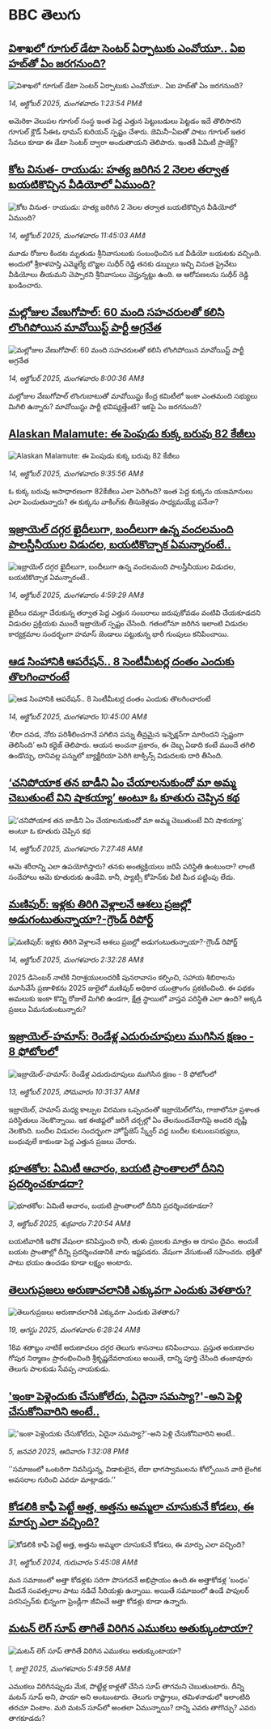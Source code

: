 # BBC తెలుగు## [విశాఖలో గూగుల్ డేటా సెంటర్ ఏర్పాటుకు ఎంవోయూ.. ఏఐ హబ్‌తో ఏం జరగనుంది?](https://www.bbc.com/telugu/articles/cj6ne28z2z8o?at_medium=RSS&at_campaign=rss?at_campaign=githubrss)![విశాఖలో గూగుల్ డేటా సెంటర్ ఏర్పాటుకు ఎంవోయూ.. ఏఐ హబ్‌తో ఏం జరగనుంది?](https://ichef.bbci.co.uk/ace/ws/240/cpsprodpb/bfc5/live/85be7520-a8f9-11f0-b741-177e3e2c2fc7.jpg)_14, అక్టోబర్ 2025, మంగళవారం 1:23:54 PMకి_అమెరికా వెలుపల గూగుల్‌ సంస్థ ఇంత పెద్ద ఎత్తున పెట్టుబడులు పెట్టడం ఇదే తొలిసారని గూగుల్‌ క్లౌడ్‌ సీఈఓ థామస్‌ కురియన్‌ స్పష్టం చేశారు. జెమినీ–ఏఐతో పాటు గూగుల్‌ ఇతర సేవలు కూడా ఈ డేటా సెంటర్‌ ద్వారా అందుతాయని తెలిపారు. ఇంతకీ ఏమిటీ ప్రాజెక్ట్?## [కోట వినుత- రాయుడు: హత్య జరిగిన 2 నెలల తర్వాత బయటికొచ్చిన వీడియోలో ఏముంది?](https://www.bbc.com/telugu/articles/c8eyre7xnk4o?at_medium=RSS&at_campaign=rss?at_campaign=githubrss)![కోట వినుత- రాయుడు: హత్య జరిగిన 2 నెలల తర్వాత బయటికొచ్చిన వీడియోలో ఏముంది?](https://ichef.bbci.co.uk/ace/ws/240/cpsprodpb/c9cb/live/4e45fe40-a8f1-11f0-b741-177e3e2c2fc7.jpg)_14, అక్టోబర్ 2025, మంగళవారం 11:45:03 AMకి_మూడు రోజుల కిందట మృతుడు శ్రీనివాసులుకు సంబంధించిన ఒక వీడియో బయటకు వచ్చింది. అందులో శ్రీకాళహస్తి ఎమ్మెల్యే బొజ్జల సుధీర్ రెడ్డి తనకు డబ్బులు ఇచ్చి వినుత ప్రైవేటు వీడియోలు తీయమని చెప్పారని శ్రీనివాసులు చెప్తున్నట్టు ఉంది. ఆ ఆరోపణలను సుధీర్ రెడ్డి ఖండించారు.## [మల్లోజుల వేణుగోపాల్: 60 మంది సహచరులతో కలిసి లొంగిపోయిన మావోయిస్ట్ పార్టీ అగ్రనేత ](https://www.bbc.com/telugu/articles/cy7e6l5j71lo?at_medium=RSS&at_campaign=rss?at_campaign=githubrss)![మల్లోజుల వేణుగోపాల్: 60 మంది సహచరులతో కలిసి లొంగిపోయిన మావోయిస్ట్ పార్టీ అగ్రనేత ](https://ichef.bbci.co.uk/ace/ws/240/cpsprodpb/0e32/live/6130cf80-a8d3-11f0-92db-77261a15b9d2.jpg)_14, అక్టోబర్ 2025, మంగళవారం 8:00:36 AMకి_మల్లోజుల వేణుగోపాల్ లొంగుబాటుతో మావోయిస్టు కేంద్ర కమిటీలో ఇంకా ఎంతమంది సభ్యులు మిగిలి ఉన్నారు? మావోయిస్టు పార్టీ భవిష్యత్తేంటి? ఇకపై ఏం జరగనుంది?## [Alaskan Malamute: ఈ పెంపుడు కుక్క బరువు 82 కేజీలు](https://www.bbc.com/telugu/articles/clyg8lgprnlo?at_medium=RSS&at_campaign=rss?at_campaign=githubrss)![Alaskan Malamute: ఈ పెంపుడు కుక్క బరువు 82 కేజీలు](https://ichef.bbci.co.uk/ace/ws/240/cpsprodpb/f47d/live/106c8fb0-a8c1-11f0-95b9-c551726913bb.jpg)_14, అక్టోబర్ 2025, మంగళవారం 9:35:56 AMకి_ఓ కుక్క బరువు అసాధారణంగా 82కేజీలు ఎలా పెరిగింది? ఇంత పెద్ద కుక్కను యజమానులు ఎలా పెంచుతున్నారు? ఈ కుక్కను వాకింగ్‌కు తీసుకెళ్లడం సాధ్యమయ్యే పనేనా?## [ఇజ్రాయెల్ దగ్గర ఖైదీలుగా, బందీలుగా ఉన్న వందలమంది పాలస్తీనీయుల విడుదల, బయటికొచ్చాక ఏమన్నారంటే..](https://www.bbc.com/telugu/articles/cx2d9w2zqw6o?at_medium=RSS&at_campaign=rss?at_campaign=githubrss)![ఇజ్రాయెల్ దగ్గర ఖైదీలుగా, బందీలుగా ఉన్న వందలమంది పాలస్తీనీయుల విడుదల, బయటికొచ్చాక ఏమన్నారంటే..](https://ichef.bbci.co.uk/ace/standard/240/cpsprodpb/6332/live/dbcd9740-a8bb-11f0-b741-177e3e2c2fc7.jpg)_14, అక్టోబర్ 2025, మంగళవారం 4:59:29 AMకి_ఖైదీలు రమల్లా చేరుకున్న తర్వాత పెద్ద ఎత్తున సంబరాలు జరుపుకోవడం వంటివి చేయకూడదని విడుదల ప్రక్రియకు ముందే ఇజ్రాయెల్ స్పష్టం చేసింది. గతంలోనూ జరిగిన ఇలాంటి విడుదల కార్యక్రమాల సందర్భంగా హమాస్ జెండాలు పట్టుకున్న భారీ గుంపులు కనిపించాయి.## [ఆడ సింహానికి ఆపరేషన్.. 8 సెంటీమీటర్ల దంతం ఎందుకు తొలగించారంటే](https://www.bbc.com/telugu/articles/c9q1g9lrw78o?at_medium=RSS&at_campaign=rss?at_campaign=githubrss)![ఆడ సింహానికి ఆపరేషన్.. 8 సెంటీమీటర్ల దంతం ఎందుకు తొలగించారంటే](https://ichef.bbci.co.uk/ace/ws/240/cpsprodpb/ed4d/live/c36e11d0-a8ab-11f0-bfcf-b57730693e69.jpg)_14, అక్టోబర్ 2025, మంగళవారం 10:45:00 AMకి_‘లీరా దవడ, నోరు పరిశీలించగానే పగిలిన పన్ను తీవ్రమైన ఇన్ఫెక్షన్‌గా మారిందని స్పష్టంగా తెలిసింది’ అని కర్టెజ్ తెలిపారు. 
ఆయన అంచనా ప్రకారం, ఈ దెబ్బ ఏడాది కంటే ముందే తగిలి ఉండొచ్చు, దానివల్ల పన్నులో బ్యాక్టీరియా పెరిగి టాక్సిన్స్ విడుదలకు దారి తీసింది.## [‘చనిపోయాక తన బాడీని ఏం చేయాలనుకుందో మా అమ్మ చెబుతుంటే విని షాకయ్యా’ అంటూ ఓ కూతురు చెప్పిన కథ ](https://www.bbc.com/telugu/articles/cwy74rvx2njo?at_medium=RSS&at_campaign=rss?at_campaign=githubrss)![‘చనిపోయాక తన బాడీని ఏం చేయాలనుకుందో మా అమ్మ చెబుతుంటే విని షాకయ్యా’ అంటూ ఓ కూతురు చెప్పిన కథ ](https://ichef.bbci.co.uk/ace/ws/240/cpsprodpb/daba/live/db905970-a8b6-11f0-8a32-a51f1301d5b3.jpg)_14, అక్టోబర్ 2025, మంగళవారం 7:27:48 AMకి_ఆమె శరీరాన్ని ఎలా ఉపయోగిస్తారు? తనకు అంత్యక్రియలు జరిపే పరిస్థితి ఉంటుందా? లాంటి సందేహాలు ఆమె కూతురుకు ఉండేవి. కానీ, ప్యాట్సీ కోహెన్‌కు వీటి మీద పట్టింపు లేదు.## [మణిపుర్: ఇళ్లకు తిరిగి వెళ్లాలనే ఆశలు ప్రజల్లో అడుగంటుతున్నాయా?-గ్రౌండ్ రిపోర్ట్  ](https://www.bbc.com/telugu/articles/ce3k8z549zpo?at_medium=RSS&at_campaign=rss?at_campaign=githubrss)![మణిపుర్: ఇళ్లకు తిరిగి వెళ్లాలనే ఆశలు ప్రజల్లో అడుగంటుతున్నాయా?-గ్రౌండ్ రిపోర్ట్  ](https://ichef.bbci.co.uk/ace/standard/240/cpsprodpb/d0ca/live/9e4a7120-a8ae-11f0-928c-71dbb8619e94.jpg)_14, అక్టోబర్ 2025, మంగళవారం 2:32:28 AMకి_2025 డిసెంబర్ నాటికి నిరాశ్రయులందరికీ పునరావాసం కల్పించి, సహాయ శిబిరాలను మూసివేసే ప్రణాళికను 2025 జులైలో మణిపుర్ అధికార యంత్రాంగం ప్రకటించింది.
ఈ పథకం అమలుకు ఇంకా కొన్ని రోజులే మిగిలి ఉండగా, క్షేత్ర స్థాయిలో వాస్తవ పరిస్థితి ఎలా ఉంది? అక్కడి ప్రజలు ఏమనుకుంటున్నారు?## [ఇజ్రాయెల్-హమాస్: రెండేళ్ల ఎదురుచూపులు ముగిసిన క్షణం - 8 ఫోటోలలో](https://www.bbc.com/telugu/articles/cvg75q23612o?at_medium=RSS&at_campaign=rss?at_campaign=githubrss)![ఇజ్రాయెల్-హమాస్: రెండేళ్ల ఎదురుచూపులు ముగిసిన క్షణం - 8 ఫోటోలలో](https://ichef.bbci.co.uk/ace/ws/240/cpsprodpb/75c1/live/de361360-a819-11f0-9576-0329712b1c74.jpg)_13, అక్టోబర్ 2025, సోమవారం 10:31:37 AMకి_ఇజ్రాయెల్, హమాస్ మధ్య కాల్పుల విరమణ ఒప్పందంతో ఇజ్రాయెల్‌లోను, గాజాలోనూ ప్రశాంత పరిస్థితులు నెలకొన్నాయి. ఇక ఈజిప్టలో జరిగే చర్చల్లో ఏం తేలనుందనేదానిపై అందరి దృష్టీ నెలకొంది. బందీల విడుదల సందర్భంగా హోస్టేజెస్ స్క్వేర్ వద్ద బందీల కుటుంబసభ్యులు, బంధువులే కాకుండా పెద్ద ఎత్తున ప్రజలు చేరారు.## [భూతకోల: ఏమిటీ ఆచారం, బయటి ప్రాంతాలలో దీనిని ప్రదర్శించకూడదా?](https://www.bbc.com/telugu/articles/cr5qjnvzg7no?at_medium=RSS&at_campaign=rss?at_campaign=githubrss)![భూతకోల: ఏమిటీ ఆచారం, బయటి ప్రాంతాలలో దీనిని ప్రదర్శించకూడదా?](https://ichef.bbci.co.uk/ace/ws/240/cpsprodpb/c56a/live/c8838e90-9f8f-11f0-b741-177e3e2c2fc7.jpg)_3, అక్టోబర్ 2025, శుక్రవారం 7:20:54 AMకి_బయటివారికి ఇదొక వేషంలా కనిపిస్తుంది కానీ, తుళు ప్రజలకు మాత్రం ఆ రూపం దైవం. అందుకే బయట ప్రాంతాల్లో దీన్ని ప్రదర్శించడానికి వారు ఇష్టపడరు. వేషంగా వేసుకుంటే సహించరు. భక్తితో పాటు భయం ఉంచడం కూడా లక్ష్యం అంటారు.## [తెలుగుప్రజలు అరుణాచలానికి ఎక్కువగా ఎందుకు వెళతారు?](https://www.bbc.com/telugu/articles/c8jp32zrzxpo?at_medium=RSS&at_campaign=rss?at_campaign=githubrss)![తెలుగుప్రజలు అరుణాచలానికి ఎక్కువగా ఎందుకు వెళతారు?](https://ichef.bbci.co.uk/ace/ws/240/cpsprodpb/cf2d/live/01932bf0-7d85-11f0-98a0-956f61945264.jpg)_19, ఆగస్టు 2025, మంగళవారం 6:28:24 AMకి_18వ శతాబ్దం నాటికే అరుణాచలం దగ్గర తెలుగు శాసనాలు కనిపించాయి. ప్రస్తుత అరుణాచల గోపుర నిర్మాణం ప్రారంభించింది శ్రీకృష్ణదేవరాయలు అయితే, దాన్ని పూర్తి చేసింది తంజావూరు తెలుగు పాలకుడు సేవప్ప నాయకుడు.## ['ఇంకా పెళ్లెందుకు చేసుకోలేదు, ఏదైనా సమస్యా?'-అని పెళ్లి చేసుకోనివారిని అంటే..](https://www.bbc.com/telugu/articles/cgq1w3lz7yyo?at_medium=RSS&at_campaign=rss?at_campaign=githubrss)!['ఇంకా పెళ్లెందుకు చేసుకోలేదు, ఏదైనా సమస్యా?'-అని పెళ్లి చేసుకోనివారిని అంటే..](https://ichef.bbci.co.uk/ace/ws/240/cpsprodpb/f6de/live/72c94a60-cb3e-11ef-87df-d575b9a434a4.jpg)_5, జనవరి 2025, ఆదివారం 1:32:08 PMకి_''సమాజంలో ఒంటరిగా నివసిస్తున్న, విడాకులైన, లేదా భాగస్వాములను కోల్పోయిన వారి లైంగిక అవసరాల గురించి ఎవరూ మాట్లాడరు.''## [కోడలికి కాఫీ పెట్టే అత్త, అత్తను అమ్మలా చూసుకునే కోడలు, ఈ మార్పు ఎలా వచ్చింది?](https://www.bbc.com/telugu/articles/c1l41zl8el2o?at_medium=RSS&at_campaign=rss?at_campaign=githubrss)![కోడలికి కాఫీ పెట్టే అత్త, అత్తను అమ్మలా చూసుకునే కోడలు, ఈ మార్పు ఎలా వచ్చింది?](https://ichef.bbci.co.uk/ace/ws/240/cpsprodpb/2b61/live/9176a6d0-8b0e-11ef-a81b-b1eda9741da3.jpg)_31, అక్టోబర్ 2024, గురువారం 5:45:08 AMకి_మన సమాజంలో అత్తా కోడళ్లకు సరిగా పొసగదనే అభిప్రాయం ఉంది.ఈ అత్తాకోడళ్ల ‘బంధం’ మీదనే సంవత్సరాల పాటు నడిచే సీరియళ్లు ఉన్నాయి. అయితే సమాజంలో ఉండే పాపులర్ పరసెప్సన్‌కు భిన్నంగా ఫ్రెండ్లీగా జీవించే అత్తా కోడళ్లు కూడా ఉన్నారు.## [మటన్ లెగ్ సూప్ తాగితే విరిగిన ఎముకలు అతుక్కుంటాయా?](https://www.bbc.com/telugu/articles/c0l4g92j8kzo?at_medium=RSS&at_campaign=rss?at_campaign=githubrss)![మటన్ లెగ్ సూప్ తాగితే విరిగిన ఎముకలు అతుక్కుంటాయా?](https://ichef.bbci.co.uk/ace/ws/240/cpsprodpb/b31e/live/cce532c0-6d41-11f0-9462-bb509dc78127.jpg)_1, జులై 2025, మంగళవారం 5:49:58 AMకి_ఎముకలు విరిగినప్పుడు మేక, పొట్టేళ్ల కాళ్లతో చేసిన సూప్ తాగమని చెబుతుంటారు. దీన్ని మటన్ సూప్ అని, పాయా అని అంటుంటారు. తెలుగు రాష్ట్రాలు, తమిళనాడులో ఇలాంటిది తరచూ వింటాం. మరి మటన్ సూప్‌లో అంతలా ఏమున్నాయి? దాన్ని ఎవరు తాగొచ్చు? ఎవరు తాగకూడదు?